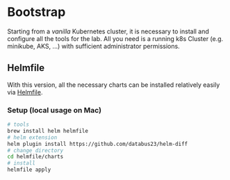 # Bootstrap
Starting from a *vanilla* Kubernetes cluster, it is necessary to install and configure all the tools for the lab.
All you need is a running k8s Cluster (e.g. minikube,  AKS, ...) with sufficient administrator permissions.

## Helmfile
With this version, all the necessary charts can be installed relatively easily via [Helmfile](https://tanzu.vmware.com/developer/guides/helmfile-what-is).

### Setup (local usage on Mac)
```bash
# tools
brew install helm helmfile
# helm extension
helm plugin install https://github.com/databus23/helm-diff
# change directory 
cd helmfile/charts
# install
helmfile apply
```